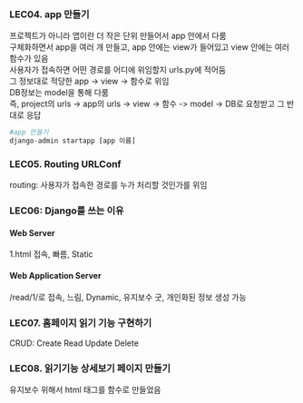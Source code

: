 ### LEC04. app 만들기
프로젝트가 아니라 앱이란 더 작은 단위 만들어서 app 안에서 다룸  
구체화하면서 app을 여러 개 만들고, app 안에는 view가 들어있고 view 안에는 여러 함수가 있음  
사용자가 접속하면 어떤 경로를 어디에 위임할지 urls.py에 적어둠  
그 정보대로 적당한 app -> view -> 함수로 위임  
DB정보는 model을 통해 다룸  
즉, project의 urls -> app의 urls -> view -> 함수 -> model -> DB로 요청받고 그 반대로 응답  
```py
#app 만들기
django-admin startapp [app 이름]
```
### LEC05. Routing URLConf
routing: 사용자가 접속한 경로를 누가 처리할 것인가를 위임  

### LEC06: Django를 쓰는 이유
#### Web Server
1.html 접속, 빠름, Static
#### Web Application Server
/read/1/로 접속, 느림, Dynamic, 유지보수 굿, 개인화된 정보 생성 가능

### LEC07. 홈페이지 읽기 기능 구현하기
CRUD: Create Read Update Delete  

### LEC08. 읽기기능 상세보기 페이지 만들기 
유지보수 위해서 html 태그를 함수로 만들었음  
